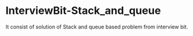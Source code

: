 # InterviewBit-Stack_and_queue
It consist of solution of Stack and queue based problem from interview bit.
